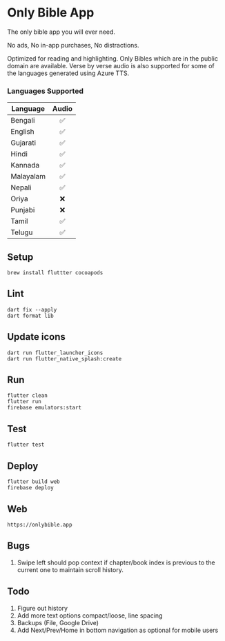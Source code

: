 # Only Bible App

The only bible app you will ever need.

No ads, No in-app purchases, No distractions.

Optimized for reading and highlighting.
Only Bibles which are in the public domain are available.
Verse by verse audio is also supported for some of the languages generated using Azure TTS.

### Languages Supported

| Language  | Audio |
|-----------|:-----:|
| Bengali   |   ✅   |
| English   |   ✅   |
| Gujarati  |   ✅   |
| Hindi     |   ✅   |
| Kannada   |   ✅   |
| Malayalam |   ✅   |
| Nepali    |   ✅   |
| Oriya     |   ❌   |
| Punjabi   |   ❌   |
| Tamil     |   ✅   |
| Telugu    |   ✅   |

## Setup

```agsl
brew install fluttter cocoapods
```

## Lint

```agsl
dart fix --apply
dart format lib
```

## Update icons

```agsl
dart run flutter_launcher_icons
dart run flutter_native_splash:create
```

## Run

```agsl
flutter clean
flutter run
firebase emulators:start
```

## Test

```agsl
flutter test
```

## Deploy

```agsl
flutter build web
firebase deploy
```

## Web

```agsl
https://onlybible.app
```

## Bugs

1. Swipe left should pop context if chapter/book index is previous to the current one to maintain scroll history.

## Todo

1. Figure out history
2. Add more text options compact/loose, line spacing
3. Backups (File, Google Drive)
4. Add Next/Prev/Home in bottom navigation as optional for mobile users